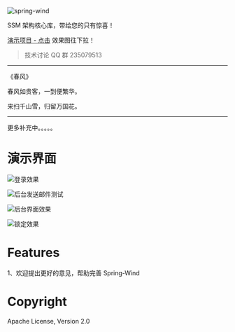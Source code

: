 ﻿![spring-wind](http://git.oschina.net/uploads/images/2016/0410/215321_0c4657f5_12260.png "SSM架构核心库")

SSM 架构核心库，带给您的只有惊喜！

[演示项目 - 点击](http://git.oschina.net/juapk/SpringWind) 效果图往下拉！

> 技术讨论 QQ 群 235079513 

------------------------------------------------
《春风》

春风如贵客，一到便繁华。

来扫千山雪，归留万国花。

------------------------------------------------




更多补充中。。。。。



演示界面
=======

![登录效果](http://git.oschina.net/uploads/images/2016/0415/233200_ee76b11a_12260.png "登录效果")

![后台发送邮件测试](http://git.oschina.net/uploads/images/2016/0417/195044_19dcb437_12260.png "后台发送邮件测试")

![后台界面效果](http://git.oschina.net/uploads/images/2016/0415/233226_7713bf12_12260.png "后台界面效果")

![锁定效果](http://git.oschina.net/uploads/images/2016/0415/233245_dc44f2f9_12260.png "锁定效果")



Features
=======

1、欢迎提出更好的意见，帮助完善 Spring-Wind 

Copyright
====================
Apache License, Version 2.0
